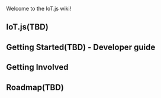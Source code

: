 Welcome to the IoT.js wiki!

## IoT.js(TBD)
## Getting Started(TBD) - Developer guide
## Getting Involved
## Roadmap(TBD)